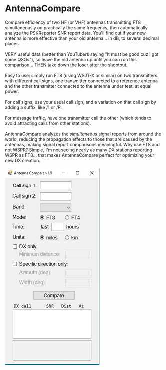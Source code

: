 # AntennaCompare
Compare efficiency of two HF (or VHF) antennas transmitting FT8 simultaneously on practically the same frequency, then automatically analyze the PSKReporter SNR report data.
You'll find out if your new antenna is more effective than your old antenna... in dB, to several decimal places.
<br><br>VERY useful data (better than YouTubers saying "It must be good cuz I got some QSOs"), so leave the old antenna up until you can run this comparison... THEN take down the loser after the shootout.
<br><br>Easy to use: simply run FT8 (using WSJT-X or similar) on two transmitters with different call signs, one transmitter connected to a reference antenna and the other transmitter connected to the antenna under test, at equal power.
<br><br>For call signs, use your usual call sign, and a variation on that call sign by adding a suffix, like /1 or /P.
<br><br>For message traffic, have one transmitter call the other (which tends to avoid attracting calls from other stations).
<br><br>AntennaCompare analyzes the <i>simultaneous</i> signal reports from around the world, reducing the propagation effects to those that are caused by the antennas, making signal report comparisons meaningful. Why use FT8 and not WSPR? Simple, I'm not seeing nearly as many DX stations reporting WSPR as FT8... that makes AntennaCompare perfect for optimizing your new DX creation.
<br><br><img src="https://github.com/avantol/AntennaCompare/blob/main/AntennaCompare.JPG">
